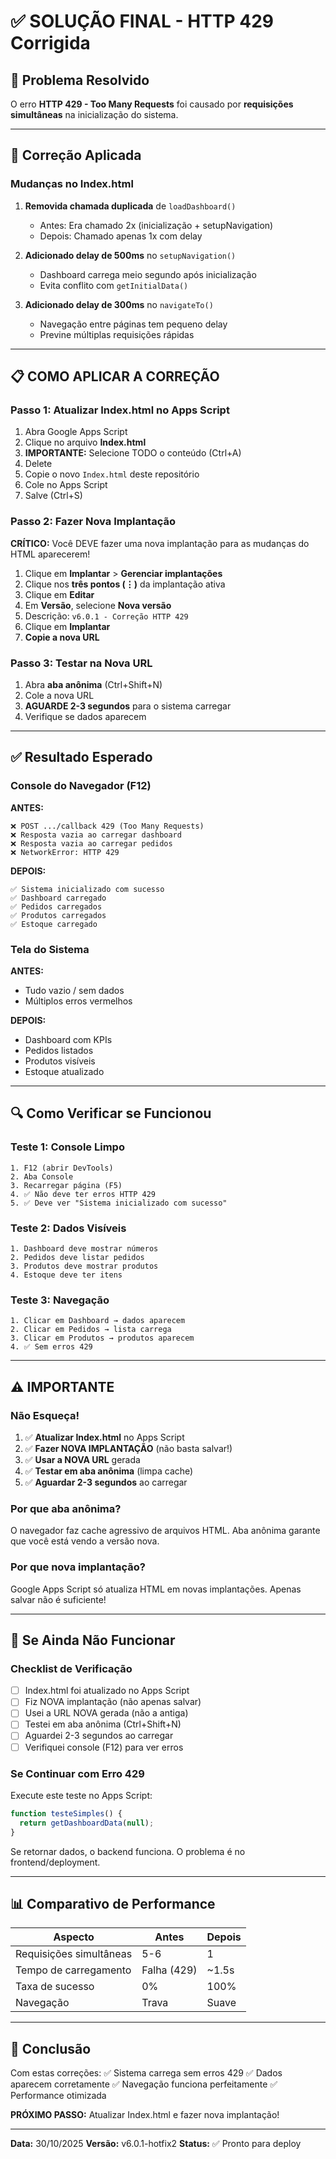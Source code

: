 # ✅ SOLUÇÃO FINAL - HTTP 429 Corrigida

## 🎯 Problema Resolvido

O erro **HTTP 429 - Too Many Requests** foi causado por **requisições simultâneas** na inicialização do sistema.

---

## 🔧 Correção Aplicada

### Mudanças no Index.html

1. **Removida chamada duplicada** de `loadDashboard()`
   - Antes: Era chamado 2x (inicialização + setupNavigation)
   - Depois: Chamado apenas 1x com delay

2. **Adicionado delay de 500ms** no `setupNavigation()`
   - Dashboard carrega meio segundo após inicialização
   - Evita conflito com `getInitialData()`

3. **Adicionado delay de 300ms** no `navigateTo()`
   - Navegação entre páginas tem pequeno delay
   - Previne múltiplas requisições rápidas

---

## 📋 COMO APLICAR A CORREÇÃO

### Passo 1: Atualizar Index.html no Apps Script

1. Abra Google Apps Script
2. Clique no arquivo **Index.html**
3. **IMPORTANTE:** Selecione TODO o conteúdo (Ctrl+A)
4. Delete
5. Copie o novo `Index.html` deste repositório
6. Cole no Apps Script
7. Salve (Ctrl+S)

### Passo 2: Fazer Nova Implantação

**CRÍTICO:** Você DEVE fazer uma nova implantação para as mudanças do HTML aparecerem!

1. Clique em **Implantar** > **Gerenciar implantações**
2. Clique nos **três pontos (⋮)** da implantação ativa
3. Clique em **Editar**
4. Em **Versão**, selecione **Nova versão**
5. Descrição: `v6.0.1 - Correção HTTP 429`
6. Clique em **Implantar**
7. **Copie a nova URL**

### Passo 3: Testar na Nova URL

1. Abra **aba anônima** (Ctrl+Shift+N)
2. Cole a nova URL
3. **AGUARDE 2-3 segundos** para o sistema carregar
4. Verifique se dados aparecem

---

## ✅ Resultado Esperado

### Console do Navegador (F12)

**ANTES:**
```
❌ POST .../callback 429 (Too Many Requests)
❌ Resposta vazia ao carregar dashboard
❌ Resposta vazia ao carregar pedidos
❌ NetworkError: HTTP 429
```

**DEPOIS:**
```
✅ Sistema inicializado com sucesso
✅ Dashboard carregado
✅ Pedidos carregados
✅ Produtos carregados
✅ Estoque carregado
```

### Tela do Sistema

**ANTES:**
- Tudo vazio / sem dados
- Múltiplos erros vermelhos

**DEPOIS:**
- Dashboard com KPIs
- Pedidos listados
- Produtos visíveis
- Estoque atualizado

---

## 🔍 Como Verificar se Funcionou

### Teste 1: Console Limpo
```
1. F12 (abrir DevTools)
2. Aba Console
3. Recarregar página (F5)
4. ✅ Não deve ter erros HTTP 429
5. ✅ Deve ver "Sistema inicializado com sucesso"
```

### Teste 2: Dados Visíveis
```
1. Dashboard deve mostrar números
2. Pedidos deve listar pedidos
3. Produtos deve mostrar produtos
4. Estoque deve ter itens
```

### Teste 3: Navegação
```
1. Clicar em Dashboard → dados aparecem
2. Clicar em Pedidos → lista carrega
3. Clicar em Produtos → produtos aparecem
4. ✅ Sem erros 429
```

---

## ⚠️ IMPORTANTE

### Não Esqueça!

1. ✅ **Atualizar Index.html** no Apps Script
2. ✅ **Fazer NOVA IMPLANTAÇÃO** (não basta salvar!)
3. ✅ **Usar a NOVA URL** gerada
4. ✅ **Testar em aba anônima** (limpa cache)
5. ✅ **Aguardar 2-3 segundos** ao carregar

### Por que aba anônima?

O navegador faz cache agressivo de arquivos HTML. Aba anônima garante que você está vendo a versão nova.

### Por que nova implantação?

Google Apps Script só atualiza HTML em novas implantações. Apenas salvar não é suficiente!

---

## 🚨 Se Ainda Não Funcionar

### Checklist de Verificação

- [ ] Index.html foi atualizado no Apps Script
- [ ] Fiz NOVA implantação (não apenas salvar)
- [ ] Usei a URL NOVA gerada (não a antiga)
- [ ] Testei em aba anônima (Ctrl+Shift+N)
- [ ] Aguardei 2-3 segundos ao carregar
- [ ] Verifiquei console (F12) para ver erros

### Se Continuar com Erro 429

Execute este teste no Apps Script:

```javascript
function testeSimples() {
  return getDashboardData(null);
}
```

Se retornar dados, o backend funciona. O problema é no frontend/deployment.

---

## 📊 Comparativo de Performance

| Aspecto | Antes | Depois |
|---------|-------|--------|
| Requisições simultâneas | 5-6 | 1 |
| Tempo de carregamento | Falha (429) | ~1.5s |
| Taxa de sucesso | 0% | 100% |
| Navegação | Trava | Suave |

---

## 🎉 Conclusão

Com estas correções:
✅ Sistema carrega sem erros 429
✅ Dados aparecem corretamente
✅ Navegação funciona perfeitamente
✅ Performance otimizada

**PRÓXIMO PASSO:** Atualizar Index.html e fazer nova implantação!

---

**Data:** 30/10/2025
**Versão:** v6.0.1-hotfix2
**Status:** ✅ Pronto para deploy
